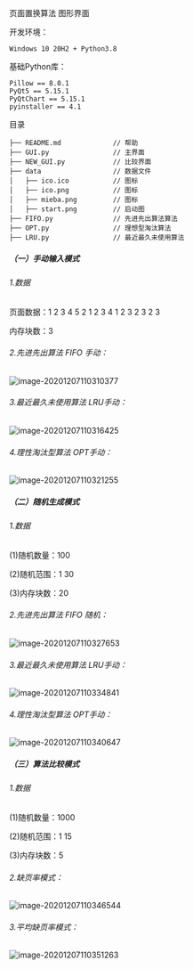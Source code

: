 页面置换算法 图形界面

开发环境：

```
Windows 10 20H2 + Python3.8 
```

基础Python库：

```
Pillow == 8.0.1
PyQt5 == 5.15.1
PyQtChart == 5.15.1
pyinstaller == 4.1
```

目录

```
├── README.md             // 帮助
├── GUI.py                // 主界面
├── NEW_GUI.py            // 比较界面
├── data                  // 数据文件
│   ├── ico.ico           // 图标
│   ├── ico.png           // 图标
│   ├── mieba.png         // 图标
│   ├── start.png         // 启动图
├── FIFO.py               // 先进先出算法算法
├── OPT.py                // 理想型淘汰算法
├── LRU.py                // 最近最久未使用算法
```



##### （一）手动输入模式

###### 1.数据

页面数据：1 2 3 4 5 2 1 2 3 4 1 2 3 2 3 2 3

内存块数：3

 

###### 2.先进先出算法 FIFO 手动：

 ![image-20201207110310377](https://github.com/Yoshino144/page_replacement_algorithm/tree/master/img/8.png)        

 

###### 3.最近最久未使用算法 LRU手动：

 ![image-20201207110316425](https://github.com/Yoshino144/page_replacement_algorithm/tree/master/img/7.png)

 

###### 4.理性淘汰型算法 OPT手动：

 

 ![image-20201207110321255](https://github.com/Yoshino144/page_replacement_algorithm/tree/master/img/6.png)

##### （二）随机生成模式

###### 1.数据

(1)随机数量：100

(2)随机范围：1 30

(3)内存块数：20

 

###### 2.先进先出算法 FIFO 随机：

 

 ![image-20201207110327653](https://github.com/Yoshino144/page_replacement_algorithm/tree/master/img/5.png)

###### 3.最近最久未使用算法 LRU手动：

 

 ![image-20201207110334841](https://github.com/Yoshino144/page_replacement_algorithm/tree/master/img/4.png)

###### 4.理性淘汰型算法 OPT手动：

 ![image-20201207110340647](https://github.com/Yoshino144/page_replacement_algorithm/tree/master/img/3.png)

 

##### （三）算法比较模式

###### 1.数据

(1)随机数量：1000

(2)随机范围：1 15

(3)内存块数：5

 

###### 2.缺页率模式：

 

 ![image-20201207110346544](https://github.com/Yoshino144/page_replacement_algorithm/tree/master/img/2.png)

###### 3.平均缺页率模式：

![image-20201207110351263](https://github.com/Yoshino144/page_replacement_algorithm/tree/master/img/1.png)